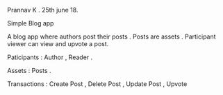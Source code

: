 Prannav K . 25th june 18.

Simple Blog app

A blog app where authors post their posts . Posts are assets . Participant viewer can view and upvote a post.

Paticipants : Author , Reader .

Assets : Posts .

Transactions : Create Post , Delete Post , Update Post , Upvote 